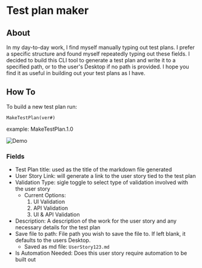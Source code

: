 # Test plan maker

## About
In my day-to-day work, I find myself manually typing out test plans. I prefer a specific structure and found myself repeatedly typing out these fields. I decided to build this CLI tool to generate a test plan and write it to a specified path, or to the user's Desktop if no path is provided. I hope you find it as useful in building out your test plans as I have.

## How To
To build a new test plan run:
```
MakeTestPlan(ver#)
```
example: MakeTestPlan.1.0

![Demo](Demo.gif)

### Fields

* Test Plan title: used as the title of the markdown file generated
* User Story Link: will generate a link to the user story tied to the test plan
* Validation Type: sigle toggle to select type of validation involved with the user story
  - Current Options:
    1. UI Validation
    2. API Validation
    3. UI & API Validation
* Description: A description of the work for the user story and any necessary details for the test plan
* Save file to path: File path you wish to save the file to. If left blank, it defaults to the users Desktop.
  - Saved as md file: ``` UserStory123.md ```
* Is Automation Needed: Does this user story require automation to be built out
